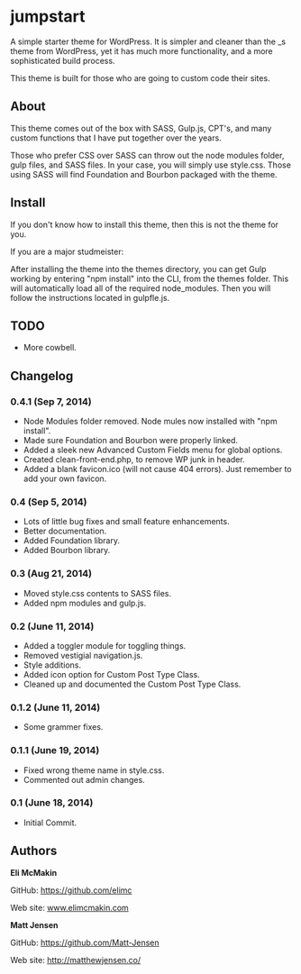 **jumpstart**
===========================

A simple starter theme for WordPress. It is simpler and cleaner than the _s theme from WordPress, yet it has much more functionality, and a more sophisticated build process.

This theme is built for those who are going to custom code their sites.

About
-----

This theme comes out of the box with SASS, Gulp.js, CPT's, and many custom functions that I have put together over the years.

Those who prefer CSS over SASS can throw out the node modules folder, gulp files, and SASS files. In your case, you will simply use style.css. Those using SASS will find Foundation and Bourbon packaged with the theme.

Install
-------

If you don't know how to install this theme, then this is not the theme for you.

If you are a major studmeister:

After installing the theme into the themes directory, you can get Gulp working by entering "npm install" into the CLI, from the themes folder. This will automatically load all of the required node_modules. Then you will follow the instructions located in gulpfle.js.

TODO
----

* More cowbell.

Changelog
---------

### 0.4.1 (Sep 7, 2014)
* Node Modules folder removed. Node mules now installed with "npm install".
* Made sure Foundation and Bourbon were properly linked.
* Added a sleek new Advanced Custom Fields menu for global options.
* Created clean-front-end.php, to remove WP junk in header.
* Added a blank favicon.ico (will not cause 404 errors). Just remember to add your own favicon.

### 0.4 (Sep 5, 2014)
* Lots of little bug fixes and small feature enhancements.
* Better documentation.
* Added Foundation library.
* Added Bourbon library.

### 0.3 (Aug 21, 2014)
* Moved style.css contents to SASS files.
* Added npm modules and gulp.js.

### 0.2 (June 11, 2014)
* Added a toggler module for toggling things.
* Removed vestigial navigation.js.
* Style additions.
* Added icon option for Custom Post Type Class.
* Cleaned up and documented the Custom Post Type Class.

### 0.1.2 (June 11, 2014)
* Some grammer fixes.

### 0.1.1 (June 19, 2014)
* Fixed wrong theme name in style.css.
* Commented out admin changes.

### 0.1 (June 18, 2014)
* Initial Commit.

Authors
-------

**Eli McMakin**

GitHub: https://github.com/elimc

Web site: www.elimcmakin.com


**Matt Jensen**

GitHub: https://github.com/Matt-Jensen

Web site: http://matthewjensen.co/